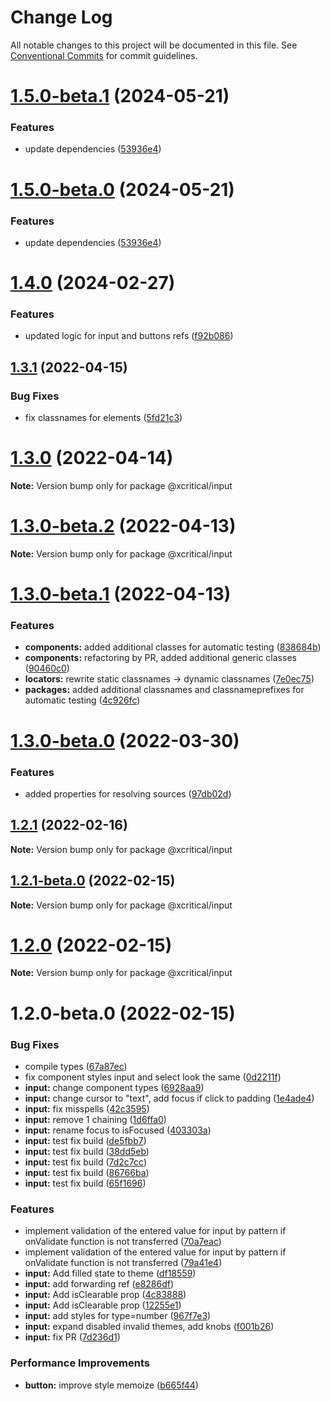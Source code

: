 # Change Log

All notable changes to this project will be documented in this file.
See [Conventional Commits](https://conventionalcommits.org) for commit guidelines.

# [1.5.0-beta.1](https://github.com/xcritical-software/xc-front-kit/compare/@xcritical/input@1.4.0...@xcritical/input@1.5.0-beta.1) (2024-05-21)

### Features

- update dependencies ([53936e4](https://github.com/xcritical-software/xc-front-kit/commit/53936e4a6e0d31fd977829525117525cb977a970))

# [1.5.0-beta.0](https://github.com/xcritical-software/xc-front-kit/compare/@xcritical/input@1.4.0...@xcritical/input@1.5.0-beta.0) (2024-05-21)

### Features

- update dependencies ([53936e4](https://github.com/xcritical-software/xc-front-kit/commit/53936e4a6e0d31fd977829525117525cb977a970))

# [1.4.0](https://github.com/xcritical-software/xc-front-kit/compare/@xcritical/input@1.3.1...@xcritical/input@1.4.0) (2024-02-27)

### Features

- updated logic for input and buttons refs ([f92b086](https://github.com/xcritical-software/xc-front-kit/commit/f92b0866a845ea9918c828b8ee8d51a9708f7d6f))

## [1.3.1](https://github.com/xcritical-software/xc-front-kit/compare/@xcritical/input@1.3.0...@xcritical/input@1.3.1) (2022-04-15)

### Bug Fixes

- fix classnames for elements ([5fd21c3](https://github.com/xcritical-software/xc-front-kit/commit/5fd21c30523ba96ebddbe040285e8842d68595fc))

# [1.3.0](https://github.com/xcritical-software/xc-front-kit/compare/@xcritical/input@1.3.0-beta.2...@xcritical/input@1.3.0) (2022-04-14)

**Note:** Version bump only for package @xcritical/input

# [1.3.0-beta.2](https://github.com/xcritical-software/xc-front-kit/compare/@xcritical/input@1.3.0-beta.1...@xcritical/input@1.3.0-beta.2) (2022-04-13)

**Note:** Version bump only for package @xcritical/input

# [1.3.0-beta.1](https://github.com/xcritical-software/xc-front-kit/compare/@xcritical/input@1.3.0-beta.0...@xcritical/input@1.3.0-beta.1) (2022-04-13)

### Features

- **components:** added additional classes for automatic testing ([838684b](https://github.com/xcritical-software/xc-front-kit/commit/838684b1e96cd2a9a40620e7a67cb49b78c594b1))
- **components:** refactoring by PR, added additional generic classes ([90460c0](https://github.com/xcritical-software/xc-front-kit/commit/90460c0a573d606cd0956e526c81b068842c0685))
- **locators:** rewrite static classnames -> dynamic classnames ([7e0ec75](https://github.com/xcritical-software/xc-front-kit/commit/7e0ec758bd230623a8001ffac9613321bf4fa240))
- **packages:** added additional classnames and classnameprefixes for automatic testing ([4c926fc](https://github.com/xcritical-software/xc-front-kit/commit/4c926fc7439650c7f0a71bcda6c06a4810e41276))

# [1.3.0-beta.0](https://github.com/xcritical-software/xc-front-kit/compare/@xcritical/input@1.2.1...@xcritical/input@1.3.0-beta.0) (2022-03-30)

### Features

- added properties for resolving sources ([97db02d](https://github.com/xcritical-software/xc-front-kit/commit/97db02d3db87f45c151befbdb3d6e43f44d66997))

## [1.2.1](https://github.com/xcritical-software/xc-front-kit/compare/@xcritical/input@1.2.1-beta.0...@xcritical/input@1.2.1) (2022-02-16)

**Note:** Version bump only for package @xcritical/input

## [1.2.1-beta.0](https://github.com/xcritical-software/xc-front-kit/compare/@xcritical/input@1.2.0...@xcritical/input@1.2.1-beta.0) (2022-02-15)

**Note:** Version bump only for package @xcritical/input

# [1.2.0](https://github.com/xcritical-software/xc-front-kit/compare/@xcritical/input@1.2.0-beta.0...@xcritical/input@1.2.0) (2022-02-15)

**Note:** Version bump only for package @xcritical/input

# 1.2.0-beta.0 (2022-02-15)

### Bug Fixes

- compile types ([67a87ec](https://github.com/xcritical-software/xc-front-kit/commit/67a87ecdec159e9f613a0836ee4189c508ef7f7e))
- fix component styles input and select look the same ([0d2211f](https://github.com/xcritical-software/xc-front-kit/commit/0d2211f7857361263e0484fcf98566f046413aca))
- **input:** change component types ([6928aa9](https://github.com/xcritical-software/xc-front-kit/commit/6928aa98e9c65de00760ad42f0d40ec5c66037bd))
- **input:** change cursor to "text", add focus if click to padding ([1e4ade4](https://github.com/xcritical-software/xc-front-kit/commit/1e4ade48b6a149ec45c0c7251394ceebf4bae3f7))
- **input:** fix misspells ([42c3595](https://github.com/xcritical-software/xc-front-kit/commit/42c359554103533c51a73e66609ec7ad5d934ec8))
- **input:** remove 1 chaining ([1d6ffa0](https://github.com/xcritical-software/xc-front-kit/commit/1d6ffa0729f3e5902291cd116a614e8e272e056c))
- **input:** rename focus to isFocused ([403303a](https://github.com/xcritical-software/xc-front-kit/commit/403303a6ad8b92c7e49530dd41f67f2d5466e355))
- **input:** test fix build ([de5fbb7](https://github.com/xcritical-software/xc-front-kit/commit/de5fbb7501b6c724eba9592532edec1a7e944526))
- **input:** test fix build ([38dd5eb](https://github.com/xcritical-software/xc-front-kit/commit/38dd5eb86e33f9bdfb9864cbc7df564eab9d2612))
- **input:** test fix build ([7d2c7cc](https://github.com/xcritical-software/xc-front-kit/commit/7d2c7cc8a28a4a521dd21749d0bc35348376acf1))
- **input:** test fix build ([86766ba](https://github.com/xcritical-software/xc-front-kit/commit/86766ba41d1d35261bee23bf62371628e800b242))
- **input:** test fix build ([65f1696](https://github.com/xcritical-software/xc-front-kit/commit/65f1696909200937bead4f80690fa9e8fd2f4210))

### Features

- implement validation of the entered value for input by pattern if onValidate function is not transferred ([70a7eac](https://github.com/xcritical-software/xc-front-kit/commit/70a7eac24c46f7758987bc8994e12bec5a6e41c7))
- implement validation of the entered value for input by pattern if onValidate function is not transferred ([79a41e4](https://github.com/xcritical-software/xc-front-kit/commit/79a41e456bcf60103dc34ce1fb6668aea8b06792))
- **input:** Add filled state to theme ([df18559](https://github.com/xcritical-software/xc-front-kit/commit/df1855965f68ba6e98913eb34c31ade4f628b580))
- **input:** add forwarding ref ([e8286df](https://github.com/xcritical-software/xc-front-kit/commit/e8286dfdcb20e6891b325708252b83716cdf2020))
- **input:** Add isClearable prop ([4c83888](https://github.com/xcritical-software/xc-front-kit/commit/4c838884002de32c65d42bbca8d8bdae42a4b1f4))
- **input:** Add isClearable prop ([12255e1](https://github.com/xcritical-software/xc-front-kit/commit/12255e1cfa9d1193e1231a895f86744ee2212994))
- **input:** add styles for type=number ([967f7e3](https://github.com/xcritical-software/xc-front-kit/commit/967f7e36213b3776d4ecf0b6fd131aa0942aa449))
- **input:** expand disabled invalid themes, add knobs ([f001b26](https://github.com/xcritical-software/xc-front-kit/commit/f001b26a834fae9e146c55888d584022f58e1887))
- **input:** fix PR ([7d236d1](https://github.com/xcritical-software/xc-front-kit/commit/7d236d1f2182b3d645ef6ea271f393d761fed022))

### Performance Improvements

- **button:** improve style memoize ([b665f44](https://github.com/xcritical-software/xc-front-kit/commit/b665f447082a1a8f4ff2b8ba1f197028e96e51ce))
